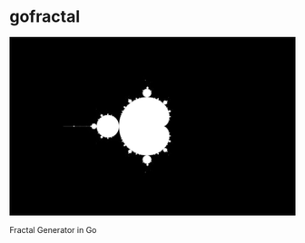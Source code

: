 gofractal
=================================================

![Latest Image](./image.png)

Fractal Generator in Go
